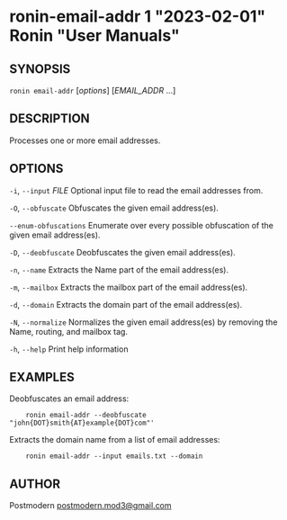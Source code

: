 # ronin-email-addr 1 "2023-02-01" Ronin "User Manuals"

## SYNOPSIS

`ronin email-addr` [*options*] [*EMAIL_ADDR* ...]

## DESCRIPTION

Processes one or more email addresses.

## OPTIONS

`-i`, `--input` *FILE*
  Optional input file to read the email addresses from.

`-O`, `--obfuscate`
  Obfuscates the given email address(es).

`--enum-obfuscations`
  Enumerate over every possible obfuscation of the given email address(es).

`-D`, `--deobfuscate`
  Deobfuscates the given email address(es).

`-n`, `--name`
  Extracts the Name part of the email address(es).

`-m`, `--mailbox`
  Extracts the mailbox part of the email address(es).

`-d`, `--domain`
  Extracts the domain part of the email address(es).

`-N`, `--normalize`
  Normalizes the given email address(es) by removing the Name, routing,
  and mailbox tag.

`-h`, `--help`
  Print help information

## EXAMPLES

Deobfuscates an email address:

        ronin email-addr --deobfuscate "john{DOT}smith{AT}example{DOT}com"'

Extracts the domain name from a list of email addresses:

        ronin email-addr --input emails.txt --domain

## AUTHOR

Postmodern <postmodern.mod3@gmail.com>


